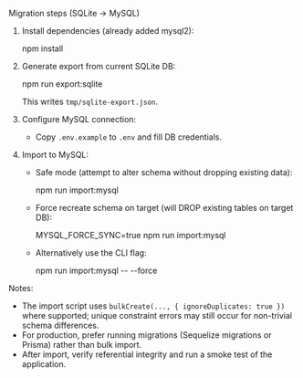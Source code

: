 Migration steps (SQLite -> MySQL)

1. Install dependencies (already added mysql2):

   npm install

2. Generate export from current SQLite DB:

   npm run export:sqlite

   This writes `tmp/sqlite-export.json`.

3. Configure MySQL connection:

   - Copy `.env.example` to `.env` and fill DB credentials.

4. Import to MySQL:

   - Safe mode (attempt to alter schema without dropping existing data):

     npm run import:mysql

   - Force recreate schema on target (will DROP existing tables on target DB):

     MYSQL_FORCE_SYNC=true npm run import:mysql

   - Alternatively use the CLI flag:

     npm run import:mysql -- --force

Notes:
- The import script uses `bulkCreate(..., { ignoreDuplicates: true })` where supported; unique constraint errors may still occur for non-trivial schema differences.
- For production, prefer running migrations (Sequelize migrations or Prisma) rather than bulk import.
- After import, verify referential integrity and run a smoke test of the application.

